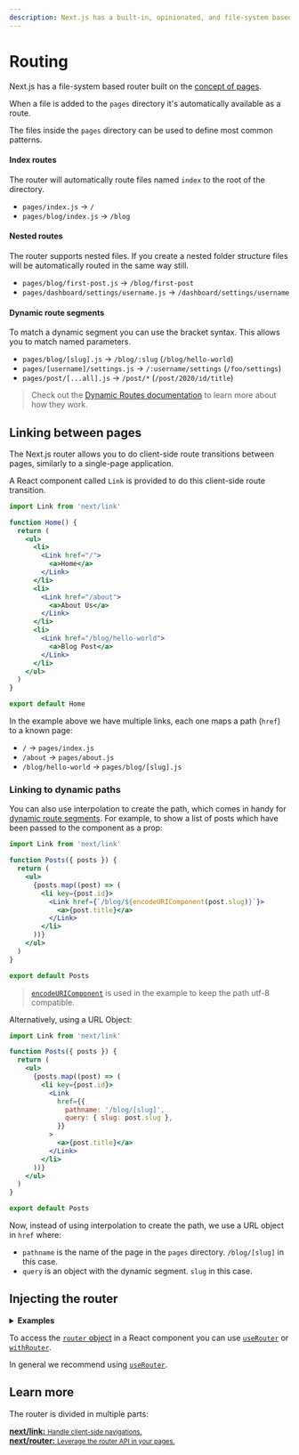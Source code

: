 ```yaml
---
description: Next.js has a built-in, opinionated, and file-system based Router. You can learn how it works here.
---
```


# Routing

Next.js has a file-system based router built on the [concept of pages](/docs/basic-features/pages.md).

When a file is added to the `pages` directory it's automatically available as a route.

The files inside the `pages` directory can be used to define most common patterns.

#### Index routes

The router will automatically route files named `index` to the root of the directory.

- `pages/index.js` → `/`
- `pages/blog/index.js` → `/blog`

#### Nested routes

The router supports nested files. If you create a nested folder structure files will be automatically routed in the same way still.

- `pages/blog/first-post.js` → `/blog/first-post`
- `pages/dashboard/settings/username.js` → `/dashboard/settings/username`

#### Dynamic route segments

To match a dynamic segment you can use the bracket syntax. This allows you to match named parameters.

- `pages/blog/[slug].js` → `/blog/:slug` (`/blog/hello-world`)
- `pages/[username]/settings.js` → `/:username/settings` (`/foo/settings`)
- `pages/post/[...all].js` → `/post/*` (`/post/2020/id/title`)

> Check out the [Dynamic Routes documentation](/docs/routing/dynamic-routes.md) to learn more about how they work.

## Linking between pages

The Next.js router allows you to do client-side route transitions between pages, similarly to a single-page application.

A React component called `Link` is provided to do this client-side route transition.

```jsx
import Link from 'next/link'

function Home() {
  return (
    <ul>
      <li>
        <Link href="/">
          <a>Home</a>
        </Link>
      </li>
      <li>
        <Link href="/about">
          <a>About Us</a>
        </Link>
      </li>
      <li>
        <Link href="/blog/hello-world">
          <a>Blog Post</a>
        </Link>
      </li>
    </ul>
  )
}

export default Home
```

In the example above we have multiple links, each one maps a path (`href`) to a known page:

- `/` → `pages/index.js`
- `/about` → `pages/about.js`
- `/blog/hello-world` → `pages/blog/[slug].js`

### Linking to dynamic paths

You can also use interpolation to create the path, which comes in handy for [dynamic route segments](#dynamic-route-segments). For example, to show a list of posts which have been passed to the component as a prop:

```jsx
import Link from 'next/link'

function Posts({ posts }) {
  return (
    <ul>
      {posts.map((post) => (
        <li key={post.id}>
          <Link href={`/blog/${encodeURIComponent(post.slug)}`}>
            <a>{post.title}</a>
          </Link>
        </li>
      ))}
    </ul>
  )
}

export default Posts
```

> [`encodeURIComponent`](https://developer.mozilla.org/en-US/docs/Web/JavaScript/Reference/Global_Objects/encodeURIComponent) is used in the example to keep the path utf-8 compatible.

Alternatively, using a URL Object:

```jsx
import Link from 'next/link'

function Posts({ posts }) {
  return (
    <ul>
      {posts.map((post) => (
        <li key={post.id}>
          <Link
            href={{
              pathname: '/blog/[slug]',
              query: { slug: post.slug },
            }}
          >
            <a>{post.title}</a>
          </Link>
        </li>
      ))}
    </ul>
  )
}

export default Posts
```

Now, instead of using interpolation to create the path, we use a URL object in `href` where:

- `pathname` is the name of the page in the `pages` directory. `/blog/[slug]` in this case.
- `query` is an object with the dynamic segment. `slug` in this case.

## Injecting the router

<details>
  <summary><b>Examples</b></summary>
  <ul>
    <li><a href="https://github.com/vercel/next.js/tree/canary/examples/dynamic-routing">Dynamic Routing</a></li>
  </ul>
</details>

To access the [`router` object](/docs/api-reference/next/router.md#router-object) in a React component you can use [`useRouter`](/docs/api-reference/next/router.md#useRouter) or [`withRouter`](/docs/api-reference/next/router.md#withRouter).

In general we recommend using [`useRouter`](/docs/api-reference/next/router.md#useRouter).

## Learn more

The router is divided in multiple parts:

<div class="card">
  <a href="/docs/api-reference/next/link.md">
    <b>next/link:</b>
    <small>Handle client-side navigations.</small>
  </a>
</div>

<div class="card">
  <a href="/docs/api-reference/next/router.md">
    <b>next/router:</b>
    <small>Leverage the router API in your pages.</small>
  </a>
</div>
